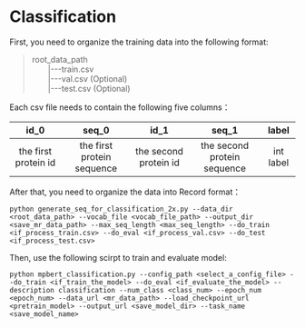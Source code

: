 # Classification

First, you need to organize the training data into the following format:

> root_data_path <br>
&emsp;&emsp;|---train.csv <br>
&emsp;&emsp;|---val.csv (Optional) <br>
&emsp;&emsp;|---test.csv (Optional) <br>

Each csv file needs to contain the following five columns：

| id_0   	| seq_0 |     id_1	 | seq_1   	| label |
| :--: 	| :--: | :--: | :--: | :--:	 |
| the first protein id | the first protein sequence | the second protein id | the second protein sequence | int label |


After that, you need to organize the data into Record format：
```
python generate_seq_for_classification_2x.py --data_dir <root_data_path> --vocab_file <vocab_file_path> --output_dir <save_mr_data_path> --max_seq_length <max_seq_length> --do_train <if_process_train.csv> --do_eval <if_process_val.csv> --do_test <if_process_test.csv>
```

Then, use the following scirpt to train and evaluate model:
```
python mpbert_classification.py --config_path <select_a_config_file> --do_train <if_train_the_model> --do_eval <if_evaluate_the_model> --description classification --num_class <class_num> --epoch_num <epoch_num> --data_url <mr_data_path> --load_checkpoint_url <pretrain_model> --output_url <save_model_dir> --task_name <save_model_name> 
```


